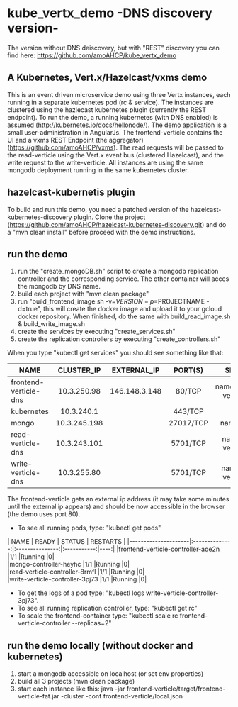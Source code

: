 # kube_vertx_demo -DNS discovery version-
The version without DNS deiscovery, but with "REST" discovery you can find here: https://github.com/amoAHCP/kube_vertx_demo
## A Kubernetes, Vert.x/Hazelcast/vxms demo
This is an event driven microservice demo using three Vertx instances, each running in a separate kubernetes pod (rc & service). The instances are clustered using the hazlecast kubernetes plugin (currently the REST endpoint). To run the demo, a running kubernetes (with DNS enabled) is assumed (http://kubernetes.io/docs/hellonode/).
The demo application is a small user-administration in AngularJs. The frontend-verticle contains the UI and a vxms REST Endpoint (the aggregator) (https://github.com/amoAHCP/vxms). The read requests will be passed to the read-verticle using the Vert.x event bus (clustered Hazelcast), and the write request to the write-verticle. All instances are using the same mongodb deployment running in the same kubernetes cluster.

## hazelcast-kubernetis plugin
To build and run this demo, you need a patched version of the hazelcast-kubernetes-discovery plugin. Clone the project (https://github.com/amoAHCP/hazelcast-kubernetes-discovery.git) and do a "mvn clean install" before proceed with the demo instructions.

## run the demo
1. run the "create_mongoDB.sh" script to create a mongodb replication controller and the corresponding service. The other container will acces the mongodb by DNS name.
2. build each project with "mvn clean package"
3. run "build_frontend_image.sh -v=$VERSION -p=$PROJECTNAME -d=true", this will create the docker image and upload it to your gcloud docker repository. When finished, do the same with build_read_image.sh & build_write_image.sh
4. create the services by executing "create_services.sh"
5. create the replication controllers by executing "create_controllers.sh"

When you type "kubectl get services" you should see something like that:

| NAME                | CLUSTER_IP     | EXTERNAL_IP     | PORT(S)     | SELECTOR                 | AGE |
|---------------------|:--------------:|:---------------:|:-----------:|:------------------------:|----:|
|frontend-verticle-dns   |10.3.250.98    |146.148.3.148   |80/TCP      |name=frontend-verticle-dns   |10s|
|kubernetes              |10.3.240.1     |<none>          |443/TCP     |<none>                       |12d|
|mongo                   |10.3.245.198   |<none>          |27017/TCP   |name=mongo                   |40s|
|read-verticle-dns       |10.3.243.101   |<none>          |5701/TCP    |name=read-verticle-dns       |10s|
|write-verticle-dns      |10.3.255.80    |<none>          |5701/TCP    |name=write-verticle-dns      |10s|

The frontend-verticle gets an external ip address (it may take some minutes until the external ip appears) and should be now accessible in the browser (the demo uses port 80).

- To see all running pods, type: "kubectl get pods"

| NAME                                 | READY     | STATUS    | RESTARTS |
|---------------------|:--------------:|:---------------:|:-----------:|----:|
|frontend-verticle-controller-aqe2n   |1/1       |Running   |0|         
|mongo-controller-heyhc               |1/1       |Running   |0|         
|read-verticle-controller-8rmfl       |1/1       |Running   |0|         
|write-verticle-controller-3pj73      |1/1       |Running   |0|          

- To get the logs of a pod type: "kubectl logs write-verticle-controller-3pj73".
- To see all running replication controller, type: "kubectl get rc"
- To scale the frontend-container type: "kubectl scale rc frontend-verticle-controller --replicas=2"

## run the demo locally (without docker and kubernetes)

1. start a mongodb accessible on localhost (or set env properties)
2. build all 3 projects (mvn clean package)
3. start each instance like this: java -jar frontend-verticle/target/frontend-verticle-fat.jar -cluster -conf frontend-verticle/local.json
